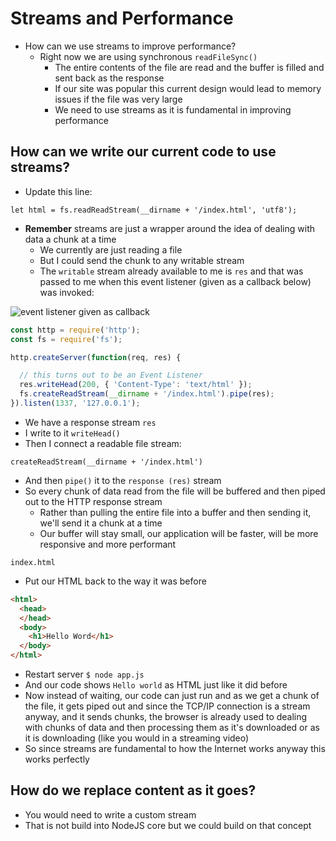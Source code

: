 # Streams and Performance
* How can we use streams to improve performance?
    - Right now we are using synchronous `readFileSync()`
        + The entire contents of the file are read and the buffer is filled and sent back as the response
        + If our site was popular this current design would lead to memory issues if the file was very large
        + We need to use streams as it is fundamental in improving performance

## How can we write our current code to use streams?
* Update this line:

`let html = fs.readReadStream(__dirname + '/index.html', 'utf8');`

* **Remember** streams are just a wrapper around the idea of dealing with data a chunk at a time
    - We currently are just reading a file
    - But I could send the chunk to any writable stream
    - The `writable` stream already available to me is `res` and that was passed to me when this event listener (given as a callback below) was invoked:

![event listener given as callback](https://i.imgur.com/XYJVCTq.png)

```js
const http = require('http');
const fs = require('fs');

http.createServer(function(req, res) {

  // this turns out to be an Event Listener
  res.writeHead(200, { 'Content-Type': 'text/html' });
  fs.createReadStream(__dirname + '/index.html').pipe(res);
}).listen(1337, '127.0.0.1');
```

* We have a response stream `res`
* I write to it `writeHead()`
* Then I connect a readable file stream:

`createReadStream(__dirname + '/index.html')`

* And then `pipe()` it to the `response (res)` stream
* So every chunk of data read from the file will be buffered and then piped out to the HTTP response stream
    - Rather than pulling the entire file into a buffer and then sending it, we'll send it a chunk at a time
    - Our buffer will stay small, our application will be faster, will be more responsive and more performant

`index.html`

* Put our HTML back to the way it was before

```html
<html>
  <head>
  </head>
  <body>
    <h1>Hello Word</h1>
  </body>
</html>
```

* Restart server `$ node app.js`
* And our code shows `Hello world` as HTML just like it did before
* Now instead of waiting, our code can just run and as we get a chunk of the file, it gets piped out and since the TCP/IP connection is a stream anyway, and it sends chunks, the browser is already used to dealing with chunks of data and then processing them as it's downloaded or as it is downloading (like you would in a streaming video)
* So since streams are fundamental to how the Internet works anyway this works perfectly

## How do we replace content as it goes?
* You would need to write a custom stream
* That is not build into NodeJS core but we could build on that concept
